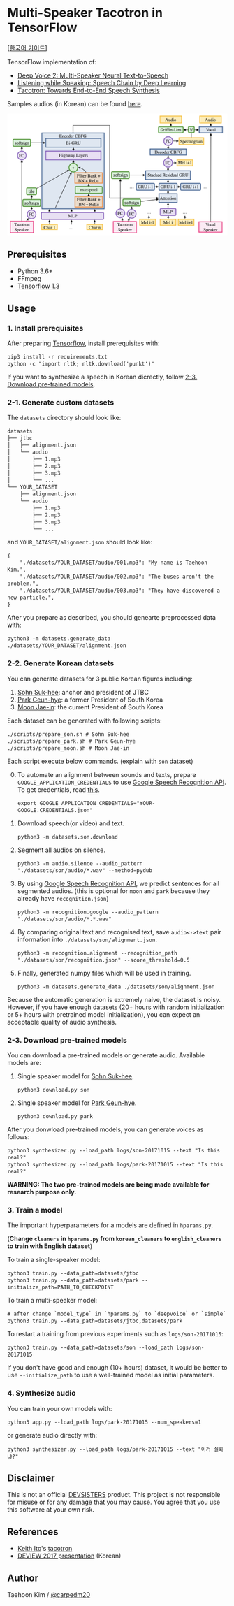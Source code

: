 # Multi-Speaker Tacotron in TensorFlow

[[한국어 가이드](README_ko.md)]

TensorFlow implementation of:

- [Deep Voice 2: Multi-Speaker Neural Text-to-Speech](https://arxiv.org/abs/1705.08947)
- [Listening while Speaking: Speech Chain by Deep Learning](https://arxiv.org/abs/1707.04879)
- [Tacotron: Towards End-to-End Speech Synthesis](https://arxiv.org/abs/1703.10135)

Samples audios (in Korean) can be found [here](http://carpedm20.github.io/tacotron/en.html).

![model](assets/model.png)


## Prerequisites

- Python 3.6+
- FFmpeg
- [Tensorflow 1.3](https://www.tensorflow.org/install/)


## Usage

### 1. Install prerequisites

After preparing [Tensorflow](https://www.tensorflow.org/install/), install prerequisites with:

    pip3 install -r requirements.txt
    python -c "import nltk; nltk.download('punkt')"

If you want to synthesize a speech in Korean dicrectly, follow [2-3. Download pre-trained models](#2-3-download-pre-trained-models).


### 2-1. Generate custom datasets

The `datasets` directory should look like:

    datasets
    ├── jtbc
    │   ├── alignment.json
    │   └── audio
    │       ├── 1.mp3
    │       ├── 2.mp3
    │       ├── 3.mp3
    │       └── ...
    └── YOUR_DATASET
        ├── alignment.json
        └── audio
            ├── 1.mp3
            ├── 2.mp3
            ├── 3.mp3
            └── ...

and `YOUR_DATASET/alignment.json` should look like:

    {
        "./datasets/YOUR_DATASET/audio/001.mp3": "My name is Taehoon Kim.",
        "./datasets/YOUR_DATASET/audio/002.mp3": "The buses aren't the problem.",
        "./datasets/YOUR_DATASET/audio/003.mp3": "They have discovered a new particle.",
    }

After you prepare as described, you should genearte preprocessed data with:

    python3 -m datasets.generate_data ./datasets/YOUR_DATASET/alignment.json


### 2-2. Generate Korean datasets

You can generate datasets for 3 public Korean figures including:

1. [Sohn Suk-hee](https://en.wikipedia.org/wiki/Sohn_Suk-hee): anchor and president of JTBC
2. [Park Geun-hye](https://en.wikipedia.org/wiki/Park_Geun-hye): a former President of South Korea
3. [Moon Jae-in](https://en.wikipedia.org/wiki/Moon_Jae-in): the current President of South Korea

Each dataset can be generated with following scripts:

    ./scripts/prepare_son.sh # Sohn Suk-hee
    ./scripts/prepare_park.sh # Park Geun-hye
    ./scripts/prepare_moon.sh # Moon Jae-in


Each script execute below commands. (explain with `son` dataset)

0. To automate an alignment between sounds and texts, prepare `GOOGLE_APPLICATION_CREDENTIALS` to use [Google Speech Recognition API](https://cloud.google.com/speech/). To get credentials, read [this](https://developers.google.com/identity/protocols/application-default-credentials).

       export GOOGLE_APPLICATION_CREDENTIALS="YOUR-GOOGLE.CREDENTIALS.json"

1. Download speech(or video) and text.

       python3 -m datasets.son.download

2. Segment all audios on silence.

       python3 -m audio.silence --audio_pattern "./datasets/son/audio/*.wav" --method=pydub

3. By using [Google Speech Recognition API](https://cloud.google.com/speech/), we predict sentences for all segmented audios. (this is optional for `moon` and `park` because they already have `recognition.json`)

       python3 -m recognition.google --audio_pattern "./datasets/son/audio/*.*.wav"

4. By comparing original text and recognised text, save `audio<->text` pair information into `./datasets/son/alignment.json`.

       python3 -m recognition.alignment --recognition_path "./datasets/son/recognition.json" --score_threshold=0.5

5. Finally, generated numpy files which will be used in training.

       python3 -m datasets.generate_data ./datasets/son/alignment.json

Because the automatic generation is extremely naive, the dataset is noisy. However, if you have enough datasets (20+ hours with random initialization or 5+ hours with pretrained model initialization), you can expect an acceptable quality of audio synthesis.


### 2-3. Download pre-trained models

You can download a pre-trained models or generate audio. Available models are:

1. Single speaker model for [Sohn Suk-hee](https://en.wikipedia.org/wiki/Sohn_Suk-hee).

       python3 download.py son

2. Single speaker model for [Park Geun-hye](https://en.wikipedia.org/wiki/Park_Geun-hye).

       python3 download.py park

After you donwload pre-trained models, you can generate voices as follows:

    python3 synthesizer.py --load_path logs/son-20171015 --text "Is this real?"
    python3 synthesizer.py --load_path logs/park-20171015 --text "Is this real?"

**WARNING: The two pre-trained models are being made available for research purpose only.**


### 3. Train a model

The important hyperparameters for a models are defined in `hparams.py`.

(**Change `cleaners` in `hparams.py` from `korean_cleaners` to `english_cleaners` to train with English dataset**)

To train a single-speaker model:

    python3 train.py --data_path=datasets/jtbc
    python3 train.py --data_path=datasets/park --initialize_path=PATH_TO_CHECKPOINT

To train a multi-speaker model:

    # after change `model_type` in `hparams.py` to `deepvoice` or `simple`
    python3 train.py --data_path=datasets/jtbc,datasets/park

To restart a training from previous experiments such as `logs/son-20171015`:

    python3 train.py --data_path=datasets/son --load_path logs/son-20171015

If you don't have good and enough (10+ hours) dataset, it would be better to use `--initialize_path` to use a well-trained model as initial parameters.


### 4. Synthesize audio

You can train your own models with:

    python3 app.py --load_path logs/park-20171015 --num_speakers=1

or generate audio directly with:

    python3 synthesizer.py --load_path logs/park-20171015 --text "이거 실화냐?"


## Disclaimer

This is not an official [DEVSISTERS](http://devsisters.com/) product. This project is not responsible for misuse or for any damage that you may cause. You agree that you use this software at your own risk.


## References

- [Keith Ito](https://github.com/keithito)'s [tacotron](https://github.com/keithito/tacotron)
- [DEVIEW 2017 presentation](https://deview.kr/2017/schedule/182) (Korean)


## Author

Taehoon Kim / [@carpedm20](http://carpedm20.github.io/)
